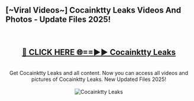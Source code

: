 <h2>[~Viral Videos~] Cocainktty Leaks Videos And Photos - Update Files 2025!</h2>
<br>
<div align="center">
<h2><a href="https://top-ai-tools.click/QrbHav" rel="nofollow">🔴 CLICK HERE 🌐==►► Cocainktty Leaks</a></h2>
<br>
Get Cocainktty Leaks and all content. Now you can access all videos and pictures of Cocainktty Leaks. New Updated Files 2025!
<br>
<br>
<a href="https://top-ai-tools.click/QrbHav" rel="nofollow" data-target="animated-image.originalLink"><img src="https://i.ibb.co.com/WyWwxjT/player-gif2.gif" alt="Cocainktty Leaks" style="max-width: 100%; display: inline-block;" data-target="animated-image.originalImage"></a>
</div>
<br>